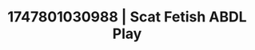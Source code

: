 ---
categories:
- Whispered desires
- Lesbian
- Erotic gaze
- Bi-curious stories
- AI girlfriend fantasy
image: /assets/images/1747801030988.jpg
layout: post
seo:
  description: Featured content with artistic ABDL Play, Scat Fetish. HD images available.
  keywords: ABDL Play, Scat Fetish
  og_image: /assets/images/1747801030988.jpg
  schema_type: VisualArtwork
tags:
- ABDL Play
- '#1747801030988'
- Scat Fetish
title: 1747801030988 | Scat Fetish ABDL Play
---